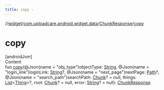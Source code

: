```yaml
---
title: copy -
---
```

//[widget](../../index.md)/[com.uploadcare.android.widget.data](../index.md)/[ChunkResponse](index.md)/[copy](copy.md)



# copy  
[androidJvm]  
Content  
fun [copy](copy.md)(@Json(name = "obj_type")objectType: [String](https://kotlinlang.org/api/latest/jvm/stdlib/kotlin/-string/index.html), @Json(name = "login_link")loginLink: [String](https://kotlinlang.org/api/latest/jvm/stdlib/kotlin/-string/index.html)?, @Json(name = "next_page")nextPage: [Path](../-path/index.md)?, @Json(name = "search_path")searchPath: [Chunk](../-chunk/index.md)? = null, things: [List](https://kotlinlang.org/api/latest/jvm/stdlib/kotlin.collections/-list/index.html)<[Thing](../-thing/index.md)>?, root: [Chunk](../-chunk/index.md)? = null, error: [String](https://kotlinlang.org/api/latest/jvm/stdlib/kotlin/-string/index.html)? = null): [ChunkResponse](index.md)  



